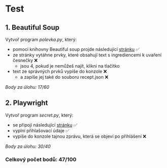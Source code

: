 # Test

## 1. Beautiful Soup

Vytvoř program _polevka.py_, který:

-   pomocí knihovny Beautiful soup projde následující [stránku](<[url](https://js-trebesin.github.io/bsoup-exam/)>) ✅
-   ze stránky vytáhne prvky, které obsahují text s ingrediencemi k uvaření česnečky ❌
    -   jsou 4, pokud je nemůžeš najít, klikni na tlačítko
-   text ze správných prvků vypíše do konzole ❌
    -   a zapíše jej také do souboru recept.json ❌

_Body za úlohu: 17/60_

## 2. Playwright

Vytvoř program _secret.py_, který:

-   se připojí následující [stránku](<[url](https://js-trebesin.github.io/playwright-exam/)>) ✅
-   vyplní přihlašovací údaje ✅
-   vypíše do konzole tajnou zprávu, která se objeví po přihlášení ❌

_Body za úlohu: 30/40_

### Celkový počet bodů: 47/100
